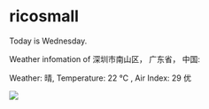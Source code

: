 # ricosmall

Today is Wednesday.

Weather infomation of 深圳市南山区， 广东省， 中国: 

Weather: 晴, Temperature: 22 ℃ , Air Index: 29 优

<img src="https://github-readme-stats.vercel.app/api?username=ricosmall&show_icons=true" />
